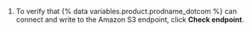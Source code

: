 1. To verify that {% data variables.product.prodname_dotcom %} can connect and write to the Amazon S3 endpoint, click **Check endpoint**.

